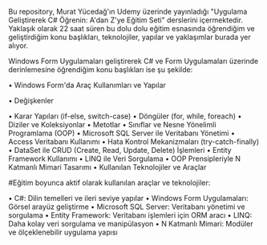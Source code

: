 Bu repository, Murat Yücedağ'ın Udemy üzerinde yayınladığı "Uygulama Geliştirerek C# Öğrenin: A'dan Z'ye Eğitim Seti" derslerini içermektedir. Yaklaşık olarak 22 saat süren bu dolu dolu eğitim esnasında öğrendiğim ve geliştirdiğim konu başlıkları, teknolojiler, yapılar ve yaklaşımlar burada yer alıyor.

Windows Form Uygulamaları geliştirerek C# ve Form Uygulamaları üzerinde derinlemesine öğrendiğim konu başlıkları ise şu şekilde:

• Windows Form'da Araç Kullanımları ve Yapılar

• Değişkenler

• Karar Yapıları (if-else, switch-case)
• Döngüler (for, while, foreach)
• Diziler ve Koleksiyonlar
• Metotlar
• Sınıflar ve Nesne Yönelimli Programlama (OOP)
• Microsoft SQL Server ile Veritabanı Yönetimi
• Access Veritabanı Kullanımı
• Hata Kontrol Mekanizmaları (try-catch-finally)
• DataSet ile CRUD (Create, Read, Update, Delete) İşlemleri
• Entity Framework Kullanımı
• LINQ ile Veri Sorgulama
• OOP Prensipleriyle N Katmanlı Mimari Tasarımı
• Kullanılan Teknolojiler ve Araçlar

#Eğitim boyunca aktif olarak kullanılan araçlar ve teknolojiler:

• C#: Dilin temelleri ve ileri seviye yapılar
• Windows Form Uygulamaları: Görsel arayüz geliştirme
• Microsoft SQL Server: Veritabanı yönetimi ve sorgulama
• Entity Framework: Veritabanı işlemleri için ORM aracı
• LINQ: Daha kolay veri sorgulama ve manipülasyon
• N Katmanlı Mimari: Modüler ve ölçeklenebilir uygulama yapısı
